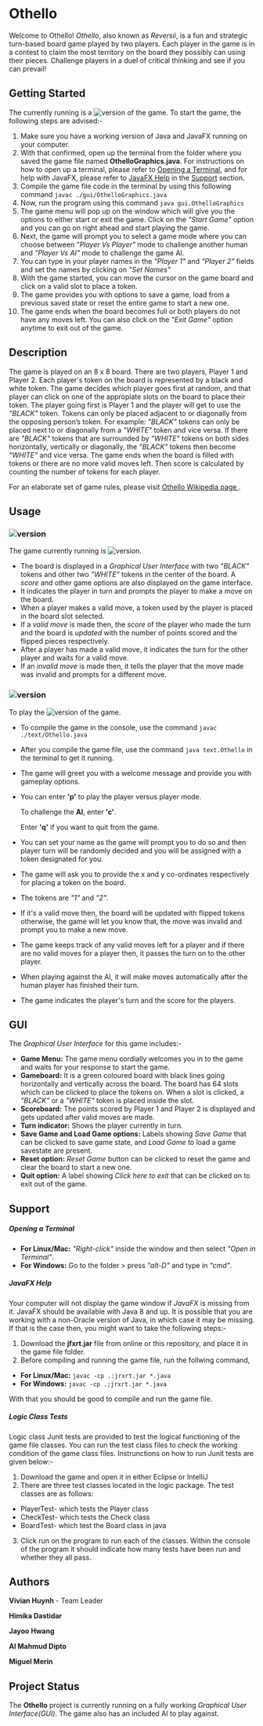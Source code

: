 # Othello
Welcome to Othello! *Othello*, also known as *Reversii*, is a fun and strategic turn-based board game played by two players. 
Each player in the game is in a contest to claim the most territory on the board they possibly can using their pieces. Challenge
players in a duel of critical thinking and see if you can prevail!

## Getting Started
The currently running is a ![version](https://img.shields.io/badge/version-GUI--3.0-green.svg?style=flat-square) of the game. To start the game, the
following steps are advised:-
1. Make sure you have a working version of Java and JavaFX running on your computer.
2. With that confirmed, open up the terminal from the folder where you saved the game file named **OthelloGraphics.java**. For instructions on how to open up a terminal, please refer to [Opening a Terminal](#opening-a-terminal), and for help with JavaFX, please refer to [JavaFX Help](#javafx-help) in the [Support](#support) section.
3. Compile the game file code in the terminal by using this following command ```javac ./gui/OthelloGraphics.java```
4. Now, run the program using this command ```java gui.OthelloGraphics```
5. The game menu will pop up on the window which will give you the options to either start or exit the game. Click on the *"Start Game"* option and you can go on right ahead and start playing the game.
6. Next, the game will prompt you to select a game mode where you can choose between *"Player Vs Player"* mode to challenge another human and *"Player Vs AI"* mode to challenge the game AI.
9. You can type in your player names in the *"Player 1"* and *"Player 2"* fields and set the names by clicking on *"Set Names"*
10. With the game started, you can move the cursor on the game board and click on a valid slot to place a token.
11. The game provides you with options to save a game, load from a previous saved state or reset the entire game to start a new one.
12. The game ends when the board becomes full or both players do not have any moves left. You can also click on the *"Exit Game"* option anytime to exit out of the game.

## Description
The game is played on an 8 x 8 board. There are two players, Player 1 and Player 2. Each player's token on the board is represented by a black and white token. The game decides which player goes first at random, and that player can click on one of the appropiate slots on the board to place their token. The player going first is Player 1 and the player will get to use the *"BLACK"* token. Tokens can only be placed adjacent to or diagonally from the opposing person’s token. For example: *"BLACK"* tokens can only be placed next to or diagonally from a *"WHITE"* token and vice versa. If there are *"BLACK"* tokens that are surrounded by *"WHITE"* tokens on both sides horizontally, vertically or diagonally, the *"BLACK"* tokens then become *"WHITE"* and vice versa. The game ends when the board is filled with tokens or there are no more valid moves left. Then score is calculated by counting the number of tokens for each player.

For an elaborate set of game rules, please visit [Othello Wikipedia page ](https://en.wikipedia.org/wiki/Reversi).

## Usage
### ![version](https://img.shields.io/badge/version-GUI--2.0-green.svg?style=flat-square)
The game currently running is ![version](https://img.shields.io/badge/version-GUI--2.0-green.svg?style=flat-square).
- The board is displayed in a *Graphical User Interface* with two *"BLACK"* tokens and other two *"WHITE"* tokens in the center of the board. A *score* and other game options are also displayed on the game interface.
- It indicates the player in turn and prompts the player to make a move on the board.
- When a player makes a valid move, a token used by the player is placed in the board slot selected.
- If a *valid move* is made then, the *score* of the player who made the turn and the board is *updated* with the number of points scored and the flipped pieces respectively.
- After a player has made a valid move, it indicates the turn for the other player and waits for a valid move.
- If an *invalid move* is made then, it tells the player that the move made was invalid and prompts for a different move.

### ![version](https://img.shields.io/badge/version-text--based-lightgrey.svg?style=flat-square)
To play the ![version](https://img.shields.io/badge/version-text--based-lightgrey.svg?style=flat-square) of the game.
- To compile the game in the console, use the command ```javac ./text/Othello.java``` 
- After you compile the game file, use the command ```java text.Othello``` in the terminal to get it running.
- The game will greet you with a welcome message and provide you with gameplay options.
- You can enter **'p'** to play the player versus player mode.
  
  To challenge the **AI**, enter **'c'**.
  
  Enter **'q'** if you want to quit from the game.
- You can set your name as the game will prompt you to do so and then player turn will be randomly decided and you will be assigned with a token designated for you.
- The game will ask you to provide the x and y co-ordinates respectively for placing a token on the board.
- The tokens are *"1"* and *"2"*.
- If it's a valid move then, the board will be updated with flipped tokens otherwise, the game will let you know that, the move was invalid and prompt you to make a new move.
- The game keeps track of any valid moves left for a player and if there are no valid moves for a player then, it passes the turn on to the other player.
- When playing against the AI, it will make moves automatically after the human player has finished their turn.
- The game indicates the player's turn and the score for the players.
## GUI
The *Graphical User Interface* for this game includes:-
- **Game Menu:** The game menu cordially welcomes you in to the game and waits for your response to start the game.
- **Gameboard:** It is a green coloured board with black lines going horizontally and vertically across the board. The board has 64 slots which can be clicked to place the tokens on. When a slot is clicked, a *"BLACK"* or a *"WHITE"* token is placed inside the slot.
- **Scoreboard:** The points scored by Player 1 and Player 2 is displayed and gets updated after valid moves are made.
- **Turn indicator:** Shows the player currently in turn.
- **Save Game and Load Game options:** Labels showing *Save Game* that can be clicked to save game state, and *Load Game* to load a game savestate are present.
- **Reset option:** *Reset Game* button can be clicked to reset the game and clear the board to start a new one.
- **Quit option:** A label showing *Click here to exit* that can be clicked on to exit out of the game.

## Support
##### Opening a Terminal
- **For Linux/Mac:** *"Right-click"* inside the window and then select *"Open in Terminal"*.
- **For Windows:** Go to the folder > press *"alt-D"* and type in *"cmd"*.

##### JavaFX Help
Your computer will not display the game window if *JavaFX* is missing from it. JavaFX should be available with Java 8 and up. It is possible that you are working with a non-Oracle version of Java, in which case it may be missing. If that is the case then, you might want to take the following steps:-
1. Download the **jfxrt.jar** file from online or this repository, and place it in the game file folder.
2. Before compiling and running the game file, run the follwing command,
- **For Linux/Mac:** ```javac -cp .:jrxrt.jar *.java```
- **For Windows:**  ```javac -cp .;jrxrt.jar *.java```

With that you should be good to compile and run the game file.

##### Logic Class Tests
Logic class Junit tests are provided to test the logical functioning of the game file classes. You can run the test class files to check the working condition of the game class files. Instrunctions on how to run Junit tests are given below:-
1. Download the game and open it in either Eclipse or IntelliJ
2. There are three test classes located in the logic package. The test classes are as follows:
  - PlayerTest- which tests the Player class
  - CheckTest- which tests the Check class
  - BoardTest- which test the Board class in java
3. Click run on the program to run each of the classes. Within the console of the program it should indicate how many tests have been run and whether they all pass.


## Authors
**Vivian Huynh** - Team Leader

**Himika Dastidar**

**Jayoo Hwang**

**Al Mahmud Dipto** 

**Miguel Merin**

## Project Status
The **Othello** project is currently running on a fully working *Graphical User Interface(GUI)*. The game also has an included AI to play against.
